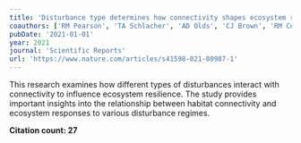 ```yaml
---
title: 'Disturbance type determines how connectivity shapes ecosystem resilience'
coauthors: ['RM Pearson', 'TA Schlacher', 'AD Olds', 'CJ Brown', 'RM Connolly']
pubDate: '2021-01-01'
year: 2021
journal: 'Scientific Reports'
url: 'https://www.nature.com/articles/s41598-021-80987-1'
---
```


This research examines how different types of disturbances interact with connectivity to influence ecosystem resilience. The study provides important insights into the relationship between habitat connectivity and ecosystem responses to various disturbance regimes.

**Citation count: 27**